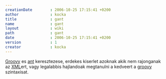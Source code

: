 ```yaml
---
creationDate        : 2006-10-25 17:15:41 +0200 
author              : kocka 
title               : gant 
name                : gant 
layout              : wiki 
path                : gant 
date                : 2006-10-25 17:15:41 +0200 
version             : 1 
creator             : kocka 
---
```

[Groovy](Groovy.html) es [ant](ant.html) keresztezese, erdekes kiserlet azoknak akik nem rajonganak az [XML](XML.html)ert, vagy legalabbis hajlandoak megtanulni a kedveert a [groovy](Groovy.html) szintaxisat.
